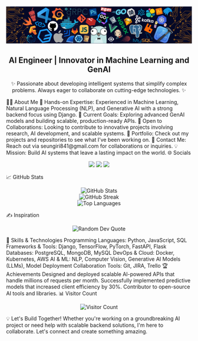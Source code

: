 <p align="center"> <img src="https://raw.githubusercontent.com/KevinPatel04/KevinPatel04/master/header.png" alt="Header Image"> </p> <h2 align="center">AI Engineer | Innovator in Machine Learning and GenAI</h2> <p align="center">✨ Passionate about developing intelligent systems that simplify complex problems. Always eager to collaborate on cutting-edge technologies. ✨</p>
👨‍💻 About Me
🌱 Hands-on Expertise: Experienced in Machine Learning, Natural Language Processing (NLP), and Generative AI with a strong backend focus using Django.
🚀 Current Goals: Exploring advanced GenAI models and building scalable, production-ready APIs.
🤝 Open to Collaborations: Looking to contribute to innovative projects involving research, AI development, and scalable systems.
📂 Portfolio: Check out my projects and repositories to see what I’ve been working on.
💌 Contact Me: Reach out via seungiri841@gmail.com for collaborations or inquiries.
💡 Mission: Build AI systems that leave a lasting impact on the world.
🌐 Socials
<p align="center"> <a href="https://linkedin.com/in/sunil-giri77"><img src="https://img.shields.io/badge/LinkedIn-%230077B5.svg?logo=linkedin&logoColor=white"></a> <a href="https://www.instagram.com/thenameissunil7/"><img src="https://img.shields.io/badge/Instagram-%23E4405F.svg?logo=instagram&logoColor=white"></a> <a href="https://twitter.com/sunilgiri77"><img src="https://img.shields.io/badge/Twitter-%231DA1F2.svg?logo=twitter&logoColor=white"></a> </p>
📈 GitHub Stats
<p align="center"> <img src="https://github-readme-stats.vercel.app/api?username=sunilgiri7&theme=dark&hide_border=true&include_all_commits=false&count_private=false" alt="GitHub Stats"><br/> <img src="https://github-readme-streak-stats.herokuapp.com/?user=sunilgiri7&theme=dark&hide_border=true" alt="GitHub Streak"><br/> <img src="https://github-readme-stats.vercel.app/api/top-langs/?username=sunilgiri7&theme=dark&hide_border=true&include_all_commits=false&count_private=false&layout=compact" alt="Top Languages"> </p>
✍️ Inspiration
<p align="center"> <img src="https://quotes-github-readme.vercel.app/api?type=horizontal&theme=radical" alt="Random Dev Quote"> </p>
🚀 Skills & Technologies
Programming Languages: Python, JavaScript, SQL
Frameworks & Tools: Django, TensorFlow, PyTorch, FastAPI, Flask
Databases: PostgreSQL, MongoDB, MySQL
DevOps & Cloud: Docker, Kubernetes, AWS
AI & ML: NLP, Computer Vision, Generative AI Models (LLMs), Model Deployment
Collaboration Tools: Git, JIRA, Trello
🏆 Achievements
Designed and deployed scalable AI-powered APIs that handle millions of requests per month.
Successfully implemented predictive models that increased client efficiency by 30%.
Contributor to open-source AI tools and libraries.
📊 Visitor Count
<p align="center"> <img src="https://visitcount.itsvg.in/api?id=sunilgiri7&icon=2&color=0" alt="Visitor Count"> </p>
💡 Let's Build Together!
Whether you're working on a groundbreaking AI project or need help with scalable backend solutions, I'm here to collaborate. Let's connect and create something amazing.

